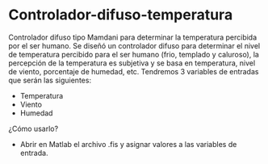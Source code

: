 # Controlador-difuso-temperatura
Controlador difuso tipo Mamdani para determinar la temperatura percibida por el ser humano.
Se diseñó un controlador difuso para determinar el nivel de temperatura percibido para el ser
humano (frio, templado y caluroso), la percepción de la temperatura es subjetiva y se basa en temperatura,
nivel de viento, porcentaje de humedad, etc. Tendremos 3 variables de entradas que serán las siguientes:
- Temperatura
- Viento
- Humedad

¿Cómo usarlo?
- Abrir en Matlab el archivo .fis y asignar valores a las variables de entrada.

